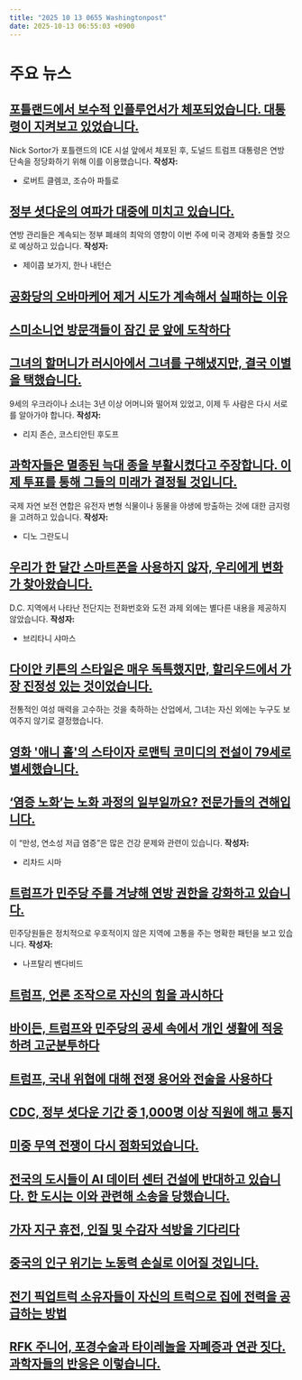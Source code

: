 ```yaml
---
title: "2025 10 13 0655 Washingtonpost"
date: 2025-10-13 06:55:03 +0900
---
```


# 주요 뉴스

## [포틀랜드에서 보수적 인플루언서가 체포되었습니다. 대통령이 지켜보고 있었습니다.](https://www.washingtonpost.com/politics/2025/10/12/portland-ice-trump-antifa-nick-sortor/)
 Nick Sortor가 포틀랜드의 ICE 시설 앞에서 체포된 후, 도널드 트럼프 대통령은 연방 단속을 정당화하기 위해 이를 이용했습니다. **작성자:**
* 로버트 클렘코, 조슈아 파틀로

## [정부 셧다운의 여파가 대중에 미치고 있습니다.](https://www.washingtonpost.com/business/2025/10/12/government-shutdown-economy-pain/)
 연방 관리들은 계속되는 정부 폐쇄의 최악의 영향이 이번 주에 미국 경제와 충돌할 것으로 예상하고 있습니다. **작성자:**
* 제이콥 보가지, 한나 내턴슨

## [공화당의 오바마케어 제거 시도가 계속해서 실패하는 이유](https://www.washingtonpost.com/politics/2025/10/12/obamacare-shutdown-republicans-repeal/)

## [스미소니언 방문객들이 잠긴 문 앞에 도착하다](https://www.washingtonpost.com/dc-md-va/2025/10/12/smithsonian-closures-federal-shutdown/)

## [그녀의 할머니가 러시아에서 그녀를 구해냈지만, 결국 이별을 택했습니다.](https://www.washingtonpost.com/world/2025/10/12/ukraine-children-occupation-flee-russia-grandmother/)
 9세의 우크라이나 소녀는 3년 이상 어머니와 떨어져 있었고, 이제 두 사람은 다시 서로를 알아가야 합니다. **작성자:**
* 리지 존슨, 코스티안틴 후도프

## [과학자들은 멸종된 늑대 종을 부활시켰다고 주장합니다. 이제 투표를 통해 그들의 미래가 결정될 것입니다.](https://www.washingtonpost.com/climate-environment/2025/10/12/deextinction-dire-wolves-iucn/)
 국제 자연 보전 연합은 유전자 변형 식물이나 동물을 야생에 방출하는 것에 대한 금지령을 고려하고 있습니다. **작성자:**
* 디노 그란도니

## [우리가 한 달간 스마트폰을 사용하지 않자, 우리에게 변화가 찾아왔습니다.](https://www.washingtonpost.com/dc-md-va/interactive/2025/smartphones-dumbphones-month-offline/)
 D.C. 지역에서 나타난 전단지는 전화번호와 도전 과제 외에는 별다른 내용을 제공하지 않았습니다. **작성자:**
* 브리타니 샤마스

## [다이안 키튼의 스타일은 매우 독특했지만, 할리우드에서 가장 진정성 있는 것이었습니다.](https://www.washingtonpost.com/style/fashion/2025/10/12/diane-keaton-fashion-style-eccentric/)
 전통적인 여성 매력을 고수하는 것을 축하하는 산업에서, 그녀는 자신 외에는 누구도 보여주지 않기로 결정했습니다.

## [영화 '애니 홀'의 스타이자 로맨틱 코미디의 전설이 79세로 별세했습니다.](https://www.washingtonpost.com/style/2025/10/11/diane-keaton-obit/)

## [‘염증 노화’는 노화 과정의 일부일까요? 전문가들의 견해입니다.](https://www.washingtonpost.com/wellness/2025/10/12/inflammaging-aging-inflammation-chronic-diseases/)
 이 “만성, 연소성 저급 염증”은 많은 건강 문제와 관련이 있습니다. **작성자:**
* 리차드 시마

## [트럼프가 민주당 주를 겨냥해 연방 권한을 강화하고 있습니다.](https://www.washingtonpost.com/politics/2025/10/12/trump-blue-states-target-red-states/)
 민주당원들은 정치적으로 우호적이지 않은 지역에 고통을 주는 명확한 패턴을 보고 있습니다. **작성자:**
* 나프탈리 벤다비드

## [트럼프, 언론 조작으로 자신의 힘을 과시하다](https://www.washingtonpost.com/politics/2025/10/11/trump-press-antifa-maga/)

## [바이든, 트럼프와 민주당의 공세 속에서 개인 생활에 적응하려 고군분투하다](https://www.washingtonpost.com/politics/2025/10/11/biden-private-cancer-presidency/)

## [트럼프, 국내 위협에 대해 전쟁 용어와 전술을 사용하다](https://www.washingtonpost.com/politics/2025/10/11/trump-war-military-domestic-national-guard/)

## [CDC, 정부 셧다운 기간 중 1,000명 이상 직원에 해고 통지](https://www.washingtonpost.com/health/2025/10/11/cdc-layoffs-public-health-shutdown/)

## [미중 무역 전쟁이 다시 점화되었습니다.](https://www.washingtonpost.com/opinions/2025/10/11/china-trade-war-rare-earths-xi-trump/)

## [전국의 도시들이 AI 데이터 센터 건설에 반대하고 있습니다. 한 도시는 이와 관련해 소송을 당했습니다.](https://www.washingtonpost.com/nation/2025/10/13/data-center-bans-lawsuit/)

## [가자 지구 휴전, 인질 및 수감자 석방을 기다리다](https://www.washingtonpost.com/world/2025/10/11/gaza-ceasefire-israel-hamas-hostage-release/)

## [중국의 인구 위기는 노동력 손실로 이어질 것입니다.](https://www.washingtonpost.com/world/interactive/2025/china-population-decline-worker-crisis/)

## [전기 픽업트럭 소유자들이 자신의 트럭으로 집에 전력을 공급하는 방법](https://www.washingtonpost.com/climate-solutions/2025/10/12/electric-vehicle-battery-blackouts/)

## [RFK 주니어, 포경수술과 타이레놀을 자폐증과 연관 짓다. 과학자들의 반응은 이렇습니다.](https://www.washingtonpost.com/health/2025/10/10/circumcision-tylenol-autism-rfk/)